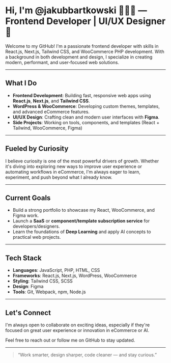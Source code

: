 # Hi, I'm @jakubbartkowski 👨🏻‍💻 — Frontend Developer | UI/UX Designer 🌱

Welcome to my GitHub! I'm a passionate frontend developer with skills in React.js, Next.js, Tailwind CSS, and WooCommerce PHP development. With a background in both development and design, I specialize in creating modern, performant, and user-focused web solutions.

---

## What I Do

- **Frontend Development**: Building fast, responsive web apps using **React.js**, **Next.js**, and **Tailwind CSS**.
- **WordPress & WooCommerce**: Developing custom themes, templates, and advanced eCommerce features.
- **UI/UX Design**: Crafting clean and modern user interfaces with **Figma**.
- **Side Projects**: Working on tools, components, and templates (React + Tailwind, WooCommerce, Figma)

---

## Fueled by Curiosity

I believe curiosity is one of the most powerful drivers of growth. Whether it's diving into exploring new ways to improve user experience or automating workflows in eCommerce, I'm always eager to learn, experiment, and push beyond what I already know.

---

## Current Goals

- Build a strong portfolio to showcase my React, WooCommerce, and Figma work.
- Launch a **SaaS** or **component/template subscription service** for developers/designers.
- Learn the foundations of **Deep Learning** and apply AI concepts to practical web projects.

---

## Tech Stack

- **Languages**: JavaScript, PHP, HTML, CSS
- **Frameworks**: React.js, Next.js, WordPress, WooCommerce
- **Styling**: Tailwind CSS, SCSS
- **Design**: Figma
- **Tools**: Git, Webpack, npm, Node.js

---

## Let's Connect

I'm always open to collaborate on exciting ideas, especially if they're focused on great user experience or innovation in eCommerce or AI.

Feel free to reach out or follow me on GitHub to stay updated.

---

> “Work smarter, design sharper, code cleaner — and stay curious.”


<!---
Jakubbartkowski/Jakubbartkowski is a ✨ special ✨ repository because its `README.md` (this file) appears on your GitHub profile.
You can click the Preview link to take a look at your changes.
--->

